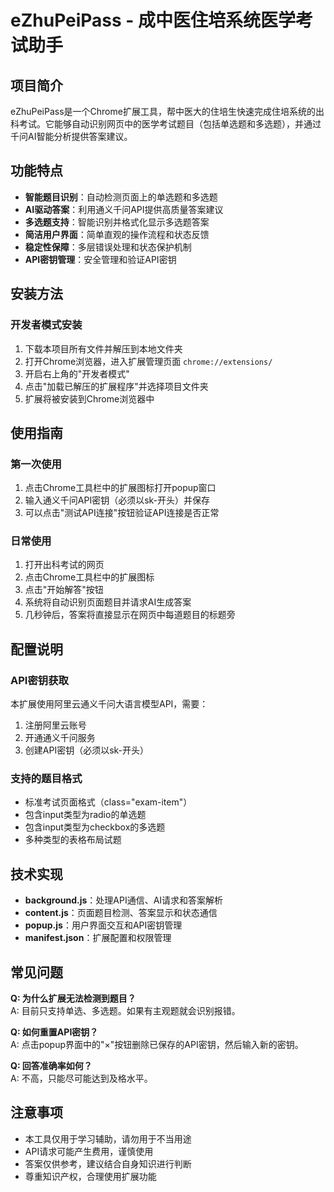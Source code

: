 # eZhuPeiPass - 成中医住培系统医学考试助手

## 项目简介

eZhuPeiPass是一个Chrome扩展工具，帮中医大的住培生快速完成住培系统的出科考试。它能够自动识别网页中的医学考试题目（包括单选题和多选题），并通过千问AI智能分析提供答案建议。

## 功能特点

- **智能题目识别**：自动检测页面上的单选题和多选题
- **AI驱动答案**：利用通义千问API提供高质量答案建议
- **多选题支持**：智能识别并格式化显示多选题答案
- **简洁用户界面**：简单直观的操作流程和状态反馈
- **稳定性保障**：多层错误处理和状态保护机制
- **API密钥管理**：安全管理和验证API密钥

## 安装方法

### 开发者模式安装

1. 下载本项目所有文件并解压到本地文件夹
2. 打开Chrome浏览器，进入扩展管理页面 `chrome://extensions/`
3. 开启右上角的"开发者模式"
4. 点击"加载已解压的扩展程序"并选择项目文件夹
5. 扩展将被安装到Chrome浏览器中

## 使用指南

### 第一次使用

1. 点击Chrome工具栏中的扩展图标打开popup窗口
2. 输入通义千问API密钥（必须以sk-开头）并保存
3. 可以点击"测试API连接"按钮验证API连接是否正常

### 日常使用

1. 打开出科考试的网页
2. 点击Chrome工具栏中的扩展图标
3. 点击"开始解答"按钮
4. 系统将自动识别页面题目并请求AI生成答案
5. 几秒钟后，答案将直接显示在网页中每道题目的标题旁

## 配置说明

### API密钥获取

本扩展使用阿里云通义千问大语言模型API，需要：
1. 注册阿里云账号
2. 开通通义千问服务
3. 创建API密钥（必须以sk-开头）

### 支持的题目格式

- 标准考试页面格式（class="exam-item"）
- 包含input类型为radio的单选题
- 包含input类型为checkbox的多选题
- 多种类型的表格布局试题

## 技术实现

- **background.js**：处理API通信、AI请求和答案解析
- **content.js**：页面题目检测、答案显示和状态通信
- **popup.js**：用户界面交互和API密钥管理
- **manifest.json**：扩展配置和权限管理

## 常见问题

**Q: 为什么扩展无法检测到题目？**  
A: 目前只支持单选、多选题。如果有主观题就会识别报错。

**Q: 如何重置API密钥？**  
A: 点击popup界面中的"×"按钮删除已保存的API密钥，然后输入新的密钥。

**Q: 回答准确率如何？**  
A: 不高，只能尽可能达到及格水平。

## 注意事项

- 本工具仅用于学习辅助，请勿用于不当用途
- API请求可能产生费用，谨慎使用
- 答案仅供参考，建议结合自身知识进行判断
- 尊重知识产权，合理使用扩展功能 